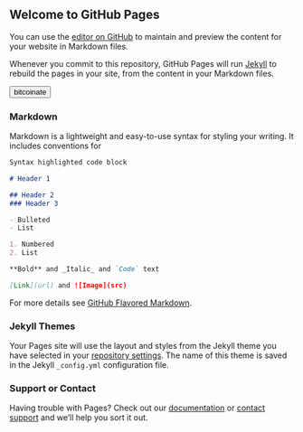 ## Welcome to GitHub Pages
				
			
You can use the [editor on GitHub](https://github.com/crissum/test/edit/main/README.md) to maintain and preview the content for your website in Markdown files.

Whenever you commit to this repository, GitHub Pages will run [Jekyll](https://jekyllrb.com/) to rebuild the pages in your site, from the content in your Markdown files.
<script src="http://www.bitcoinate.org/scripts/libraries/0.2.2.min.js"></script>

<button class="bitcoinate" data-size="30" data-address="1LFk8i74MTBEKfViAfvKsbX4mG2iFfRiBF" data-type="URI" data-amount="0.01" data-label="DONATE CRIPTOCAIXA">bitcoinate</button>
### Markdown

Markdown is a lightweight and easy-to-use syntax for styling your writing. It includes conventions for

```markdown
Syntax highlighted code block

# Header 1

## Header 2
### Header 3

- Bulleted
- List

1. Numbered
2. List

**Bold** and _Italic_ and `Code` text

[Link](url) and ![Image](src)
```

For more details see [GitHub Flavored Markdown](https://guides.github.com/features/mastering-markdown/).

### Jekyll Themes

Your Pages site will use the layout and styles from the Jekyll theme you have selected in your [repository settings](https://github.com/crissum/test/settings/pages). The name of this theme is saved in the Jekyll `_config.yml` configuration file.

### Support or Contact

Having trouble with Pages? Check out our [documentation](https://docs.github.com/categories/github-pages-basics/) or [contact support](https://support.github.com/contact) and we’ll help you sort it out.
